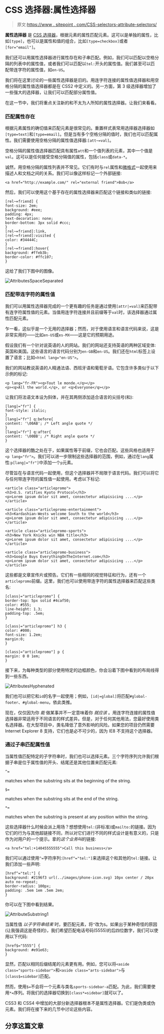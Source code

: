 # CSS 选择器:属性选择器

> 原文:[https://www . sitepoint . com/CSS-selectors-attribute-selectors/](https://www.sitepoint.com/css-selectors-attribute-selectors/)

**属性选择器** 是 [CSS 选择器](https://www.sitepoint.com/css-selectors/)，根据元素的属性匹配元素。这可以是单独的属性，比如`[type]`，也可以是属性和值的组合，比如`[type=checkbox]`或者`[for="email"]`。

我们还可以用属性选择器进行属性存在和子串匹配。例如，我们可以匹配以空格分隔的列表中的属性值，或者我们可以匹配以`tel:`开头的属性值。我们甚至可以匹配带连字符的属性值，如`en-US`。

我们将在这里讨论的一些属性选择器是旧的。用连字符连接的属性值选择器和用空格分隔的属性值选择器都是在 CSS2 中定义的。另一方面，第 3 级选择器增加了一些强大的选择器，让我们可以匹配部分属性值。

在这一节中，我们将重点关注新的和不太为人所知的属性选择器。让我们来看看。

### 匹配属性存在

根据元素属性的确切值来匹配元素是很常见的。重置样式表常用选择器选择器如`[type=text]`和`[type=email]`。但是当有多个空格分隔的值时，我们也可以匹配属性。我们需要使用空格分隔的属性值选择器:`[att~=val]`。

空格分隔的属性值选择器匹配具有属性`att`和一个值列表的元素，其中一个值是`val`。这可以是任何接受空格分隔值的属性，包括`class`或`data-*`。

诚然，用空格分隔的属性列表并不常见。它们有时与`rel`属性和[微格式](http://microformats.org/wiki/existing-rel-values)一起使用来描述人和文档之间的关系。我们可以像这样标记一个外部链接:

```
<a href="http://example.com/" rel="external friend">Bob</a>
```

然后，我们可以使用这个基于存在的属性选择器来匹配这个链接和类似的链接:

```
[rel~=friend] {
font-size: 2em;
background: #eee;
padding: 4px;
text-decoration: none;
border-bottom: 3px solid #ccc;
}
[rel~=friend]:link,
[rel~=friend]:visited {
color: #34444C;
}
[rel~=friend]:hover{
background: #ffeb3b;
border-color: #ffc107;
}
```

这给了我们下图中的图像。

![AttributesSpaceSeparated](../Images/925abd43270702c283c9f9e9d1908703.png)

### 匹配带连字符的属性值

我们可以用属性选择器完成的一个更有趣的任务是通过使用`[attr|=val]`来匹配带有连字符属性值的元素。当值用连字符连接并且前缀等于`val`时，该选择器通过属性匹配元素。

乍一看，这似乎是一个无用的选择器；然而，对于使用语言和语言代码来说，这是非常实用的——比如`en-US`或`es-MX`——这是它的预期用途。

假设我们有一个针对说英语的人的网站。我们的网站还支持英语的两种区域变体:英国和美国。这些语言的语言代码分别为`en-GB`和`en-US`。我们还在`html`标签上设置了语言；比如`<html lang="en-US">`。

我们的网站教说英语的人精通法语、西班牙语和葡萄牙语。它包含许多类似于以下示例的标记:

```
<p lang="fr-FR"><q>Tout le monde.</q></p>
<p><q>All the world.</q>, or <q>Everyone</q></p>
```

让我们将法语文本设为斜体，并在其两侧添加适合语言的尖括号(和):

```
[lang|="fr"] {
font-style: italic;
}
[lang|="fr"] q:before{
content: '\00AB'; /* Left angle quote */
}
[lang|="fr"] q:after{
content: '\00BB'; /* Right angle quote */
}
```

这个选择器的酷之处在于，如果属性等于前缀，它也会匹配。这些风格也适用于`<p lang="fr">`。我们可以进一步限制这些选择器的范围，例如，通过在`lang`属性:`p[lang|="fr"]`中添加一个`p`元素。

尽管旨在与语言代码一起使用，但这个选择器并不局限于语言代码。我们可以将它与任何带连字符的属性值一起使用。考虑以下标记:

```
<article class="articlepromo">
<h3>U.S. ratifies Kyoto Protocol</h3>
<p>Lorem ipsum dolor sit amet, consectetur adipisicing ....</p>
</article>

<article class="articlepromo-entertainment">
<h3>Kardashian-Wests welcome South to the world</h3>
<p>Lorem ipsum dolor sit amet, consectetur adipisicing ....</p>
</article>

<article class="articlepromo-sports">
<h3>New York Knicks win NBA title</h3>
<p>Lorem ipsum dolor sit amet, consectetur adipisicing ....</p>
</article>

<article class="articlepromo-business">
<h3>Google Buys EverythingOnTheInternet.com</h3>
<p>Lorem ipsum dolor sit amet, consectetur adipisicing ....</p>
</article>
```

这些都是文章宣传片或预告。它们有一些相同的视觉特征和行为，还有一个`articlepromo`前缀。这里，我们也可以使用带连字符的属性选择器来匹配这些类名:

```
[class|="articlepromo"] {
border-top: 5px solid #4caf50;
color: #555;
line-height: 1.3;
padding-top: .5em;
}

[class|="articlepromo"] h3 {
color: #000;
font-size: 1.2em;
margin:0;
}

[class|="articlepromo"] p {
margin: 0 0 1em;
}
```

接下来，为每种类型的部分使用特定的边框颜色，你会沿着下图中看到的布局线得到一些东西。

![AttributesHyphenated](../Images/51afcf23c85e3d8f04e82435fe76d579.png)

我们也可以把它和`id`的名字一起使用；例如，`[id|=global]`将匹配`#global-footer`、`#global-menu`，依此类推。

现在，仅仅因为你 *能* 做某事并不一定意味着你 *就应该* 。用连字符连接的属性值选择器非常适用于不同语言的样式差异。但是，对于任何其他用法，您最好使用类名选择器。在大型项目中，类名降低了意外影响的风险。如果您的项目仍然需要 Internet Explorer 8 支持，它们也是必不可少的，因为 IE8 不支持这个选择器。

### 通过子串匹配属性值

当属性值匹配特定的子字符串时，我们也可以选择元素。三个字符序列允许我们根据子串是位于属性值的开头、结尾还是其他位置来匹配元素:

`^=`

matches when the substring sits at the beginning of the string.

`$=`

matches when the substring sits at the end of the string.

`*=`

matches when the substring is present at any position within the string.

这些选择器什么时候会派上用场？想想使用`tel:`(非标准)或`mailto:`的链接。因为它们的行为与其他超链接不同，所以对它们进行不同的样式设计是有意义的，只是作为对用户的一个提示。拿的*这个业务叫*的链接:

```
<a href="tel:+14045555555">Call this business</a>
```

我们可以通过使用`^=`字符序列:`[href^="tel:"]`来选择这个和其他的`tel:`链接。让我们添加一些声明:

```
[href^="tel:"] {
background: #2196f3 url(../images/phone-icon.svg) 10px center / 20px auto no-repeat;
border-radius: 100px;
padding: .5em 1em .5em 2em;
}
```

你可以在下图中看到结果。

![AttributeSubstring1](../Images/58d54505f3eff318c14e183237c13311.png)

当属性值 *以子字符串结束* 时，要匹配元素，将`^`改为`$`。如果出于某种奇怪的原因(让我强调这是奇怪的)，我们希望匹配电话号码(5555)的后四位数字，我们可以使用以下代码:

```
[href$="5555"] {
background: #e91e63;
}
```

显然，匹配以相同后缀结尾的元素更有用。例如，您可以将`<aside class="sports-sidebar">`和`<aside class="arts-sidebar">`与`[class$=sidebar]`匹配。

然而，使用`$=`不会将一个元素与类名`sports-sidebar-a`匹配。为此，我们需要使用`*=`序列。将我们的选择器切换到`[class*=sidebar]`就可以了。

CSS3 和 CSS4 中增加的大部分新选择器根本不是属性选择器。它们是伪类或伪元素。我们将在接下来的几节中讨论这些内容。

## 分享这篇文章